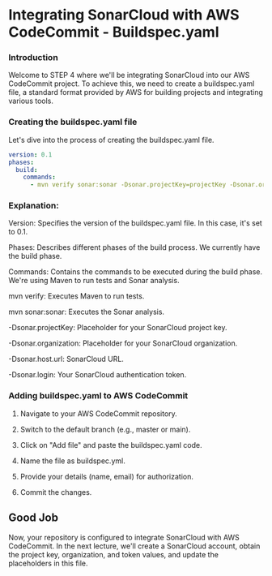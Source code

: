 # Integrating SonarCloud with AWS CodeCommit - Buildspec.yaml
### Introduction
Welcome to STEP 4 where we'll be integrating SonarCloud into our AWS CodeCommit project. To achieve this, we need to create a buildspec.yaml file, a standard format provided by AWS for building projects and integrating various tools.

### Creating the buildspec.yaml file
Let's dive into the process of creating the buildspec.yaml file.

```yaml
version: 0.1
phases:
  build:
    commands:
      - mvn verify sonar:sonar -Dsonar.projectKey=projectKey -Dsonar.organization=projectOrg -Dsonar.host.url=https://sonarcloud.io -Dsonar.login=token 
```

### Explanation:
Version: Specifies the version of the buildspec.yaml file. In this case, it's set to 0.1.

Phases: Describes different phases of the build process. We currently have the build phase.

Commands: Contains the commands to be executed during the build phase. We're using Maven to run tests and Sonar analysis.

mvn verify: Executes Maven to run tests.

mvn sonar:sonar: Executes the Sonar analysis.

-Dsonar.projectKey: Placeholder for your SonarCloud project key.

-Dsonar.organization: Placeholder for your SonarCloud organization.

-Dsonar.host.url: SonarCloud URL.

-Dsonar.login: Your SonarCloud authentication token.

### Adding buildspec.yaml to AWS CodeCommit
1. Navigate to your AWS CodeCommit repository.

2. Switch to the default branch (e.g., master or main).

3. Click on "Add file" and paste the buildspec.yaml code.

4. Name the file as buildspec.yml.

5. Provide your details (name, email) for authorization.

6. Commit the changes.

## Good Job
Now, your repository is configured to integrate SonarCloud with AWS CodeCommit. In the next lecture, we'll create a SonarCloud account, obtain the project key, organization, and token values, and update the placeholders in this file.









